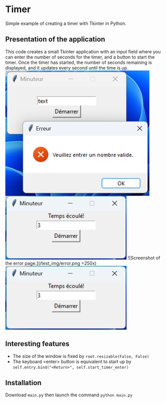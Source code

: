 # Timer

Simple example of creating a timer with Tkinter in Python.

## Presentation of the application

This code creates a small Tkinter application with an input field where you can enter the number of seconds for the timer, and a button to start the timer. Once the timer has started, the number of seconds remaining is displayed, and it updates every second until the time is up.  
<img src="/test_img/error.png" alt="Screenshot of the error page" style="float: left;" />
<img src="/test_img/ok.png" alt="Screenshot of the timer ending" />
![Screenshot of the error page.](/test_img/error.png =250x)
![Screenshot of the timer ending.](/test_img/ok.png)

## Interesting features

 - The size of the window is fixed by `root.resizable(False, False)`
 - The keyboard \<enter\> button is equivalent to start up by `self.entry.bind("<Return>", self.start_timer_enter)`

## Installation

Download `main.py` then launch the command `python main.py`